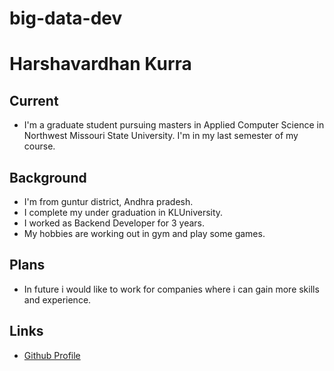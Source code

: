 # big-data-dev

# Harshavardhan Kurra

## Current
- I'm a graduate student pursuing masters in Applied Computer Science in Northwest Missouri State University. I'm in my last semester of my course.

## Background
- I'm from guntur district, Andhra pradesh.
- I complete my under graduation in KLUniversity.
- I worked as Backend Developer for 3 years.
- My hobbies are working out in gym and play some games.

## Plans
- In future i would like to work for companies where i can gain more skills and experience.

## Links
- [Github Profile](https://github.com/harshakurra123)



